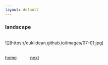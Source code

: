 ```yaml
---
layout: default
---
```


### landscape

<BR>
![](https://euklidean.github.io/images/07-01.jpg)
<BR>
<BR>

[home](./) &nbsp; &nbsp; &nbsp; &nbsp; &nbsp; [next](08-random)

